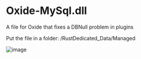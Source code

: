 # Oxide-MySql.dll
A file for Oxide that fixes a DBNull problem in plugins

Put the file in a folder: /RustDedicated_Data/Managed

![image](https://github.com/user-attachments/assets/c1f652ba-fe20-41ad-abb7-ce67c0735d0f)
